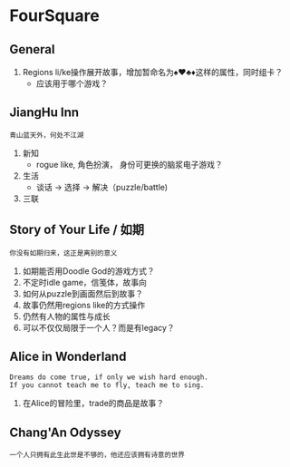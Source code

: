 # FourSquare

## General

1.  Regions li/ke操作展开故事，增加暂命名为♠️♥️♣️♦️这样的属性，同时组卡？
    -   应该用于哪个游戏？

## JiangHu Inn

    青山蓝天外，何处不江湖

1.  新知
    -   rogue like, 角色扮演， 身份可更换的脑浆电子游戏？
2.  生活
    -   谈话 -> 选择 -> 解决（puzzle/battle)
3.  三联

## Story of Your Life / 如期

    你没有如期归来，这正是离别的意义

1.  如期能否用Doodle God的游戏方式？
2.  不定时idle game，信笺体，故事向
3.  如何从puzzle到画面然后到故事？
4.  故事仍然用regions like的方式操作
5.  仍然有人物的属性与成长
6.  可以不仅仅局限于一个人？而是有legacy？

## Alice in Wonderland

    Dreams do come true, if only we wish hard enough.
    If you cannot teach me to fly, teach me to sing.

1.  在Alice的冒险里，trade的商品是故事？

## Chang'An Odyssey

    一个人只拥有此生此世是不够的，他还应该拥有诗意的世界


